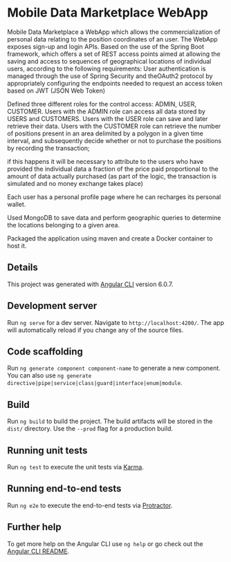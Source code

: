 # Mobile Data Marketplace  WebApp
Mobile Data Marketplace a WebApp which allows the commercialization of personal data relating to the position coordinates of an user. The WebApp exposes sign-up and login APIs.
Based on the use of the Spring Boot framework, which offers a set of REST access points aimed at allowing the saving and access to sequences of geographical locations of individual users, according to the following requirements: User authentication is managed through the use of Spring Security and theOAuth2 protocol by appropriately configuring the endpoints needed to request an access token based on JWT (JSON Web Token)


Defined three different roles for the control access: ADMIN, USER, CUSTOMER. Users with the ADMIN role can access all data stored by USERS and CUSTOMERS. Users with the USER role can save and later retrieve their data. Users with the CUSTOMER role can retrieve the number of positions present in an area delimited by a polygon in a given time interval, and subsequently decide whether or not to purchase the positions by recording the transaction;


if this happens it will be necessary to attribute to the users who have provided the individual data a fraction of the price paid proportional to the amount of data actually purchased (as part of the logic, the transaction is simulated and no money exchange takes place)

Each user has a personal profile page where he can recharges its personal wallet.

Used MongoDB to save data and perform geographic queries to determine the locations belonging to a given area.

Packaged the application using maven and create a Docker container to host it.

## Details
This project was generated with [Angular CLI](https://github.com/angular/angular-cli) version 6.0.7.

## Development server

Run `ng serve` for a dev server. Navigate to `http://localhost:4200/`. The app will automatically reload if you change any of the source files.

## Code scaffolding

Run `ng generate component component-name` to generate a new component. You can also use `ng generate directive|pipe|service|class|guard|interface|enum|module`.

## Build

Run `ng build` to build the project. The build artifacts will be stored in the `dist/` directory. Use the `--prod` flag for a production build.

## Running unit tests

Run `ng test` to execute the unit tests via [Karma](https://karma-runner.github.io).

## Running end-to-end tests

Run `ng e2e` to execute the end-to-end tests via [Protractor](http://www.protractortest.org/).

## Further help

To get more help on the Angular CLI use `ng help` or go check out the [Angular CLI README](https://github.com/angular/angular-cli/blob/master/README.md).
